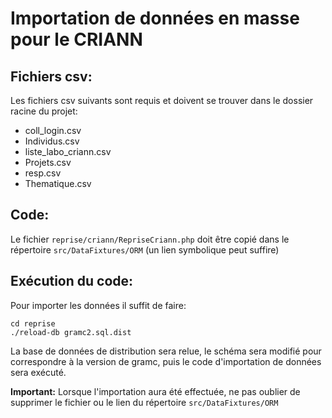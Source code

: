 
# Importation de données en masse pour le CRIANN

## Fichiers csv:

Les fichiers csv suivants sont requis et doivent se trouver dans le dossier racine du projet:

- coll_login.csv
- Individus.csv
- liste_labo_criann.csv
- Projets.csv
- resp.csv
- Thematique.csv

## Code:

Le fichier `reprise/criann/RepriseCriann.php` doit être copié dans le répertoire `src/DataFixtures/ORM` (un lien symbolique peut suffire)

## Exécution du code:

Pour importer les données il suffit de faire:

```
cd reprise
./reload-db gramc2.sql.dist
```

La base de données de distribution sera relue, le schéma sera modifié pour correspondre à la version de gramc, puis le code d'importation de données sera exécuté.

**Important:** Lorsque l'importation aura été effectuée, ne pas oublier de supprimer le fichier ou le lien du répertoire `src/DataFixtures/ORM`

